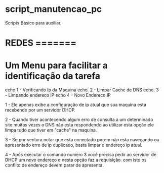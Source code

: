 # script_manutencao_pc
Scripts Básico para auxiliar. 

# REDES =======
# Um Menu para facilitar a identificação da tarefa
echo  1 - Verificando Ip da Maquina
echo. 2 - Limpar Cache de DNS
echo. 3 - Limpando endereco IP
echo  4 - Novo Endereco IP

1 - Ele apenas exibe a configuração de ip atual que sua maquina esta recebendo por um servidor DHCP.

2 - Quando tiver acontecendo algum erro de consulta a um determinado site muitas vezes o DNS não esta respondendo
ao utilizar esta opção ele limpa tudo que tiver em "cache" na maquina.

3 - Se por ventura notar que esta conectado porem não esta navegando ou apresentado erro de ip duplicado, basta limpar o endereço ip atual.

4 - Após executar o comando numero 3 você precisa pedir ao servidor de DHCP um novo endereço e nesta opção faz a requisição.
com isto os conflito de endereço devem parar de apresenta.
